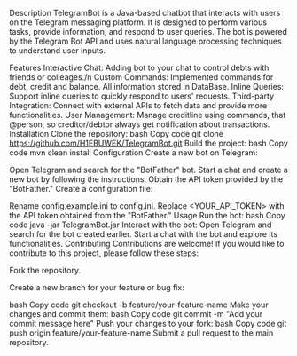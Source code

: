 Description
TelegramBot is a Java-based chatbot that interacts with users on the Telegram messaging platform. It is designed to perform various tasks, provide information, and respond to user queries. The bot is powered by the Telegram Bot API and uses natural language processing techniques to understand user inputs.

Features
Interactive Chat: Adding bot to your chat to control debts with friends or colleages./n
Custom Commands: Implemented commands for debt, credit and balance. All information stored in DataBase.
Inline Queries: Support inline queries to quickly respond to users' requests.
Third-party Integration: Connect with external APIs to fetch data and provide more functionalities.
User Management: Manage creditline using commands, that @person, so creditor/debtor always get notification about transactions.
Installation
Clone the repository:
bash
Copy code
git clone https://github.com/H1EBUWEK/TelegramBot.git
Build the project:
bash
Copy code
mvn clean install
Configuration
Create a new bot on Telegram:

Open Telegram and search for the "BotFather" bot.
Start a chat and create a new bot by following the instructions.
Obtain the API token provided by the "BotFather."
Create a configuration file:

Rename config.example.ini to config.ini.
Replace <YOUR_API_TOKEN> with the API token obtained from the "BotFather."
Usage
Run the bot:
bash
Copy code
java -jar TelegramBot.jar
Interact with the bot:
Open Telegram and search for the bot created earlier.
Start a chat with the bot and explore its functionalities.
Contributing
Contributions are welcome! If you would like to contribute to this project, please follow these steps:

Fork the repository.

Create a new branch for your feature or bug fix:

bash
Copy code
git checkout -b feature/your-feature-name
Make your changes and commit them:
bash
Copy code
git commit -m "Add your commit message here"
Push your changes to your fork:
bash
Copy code
git push origin feature/your-feature-name
Submit a pull request to the main repository.
